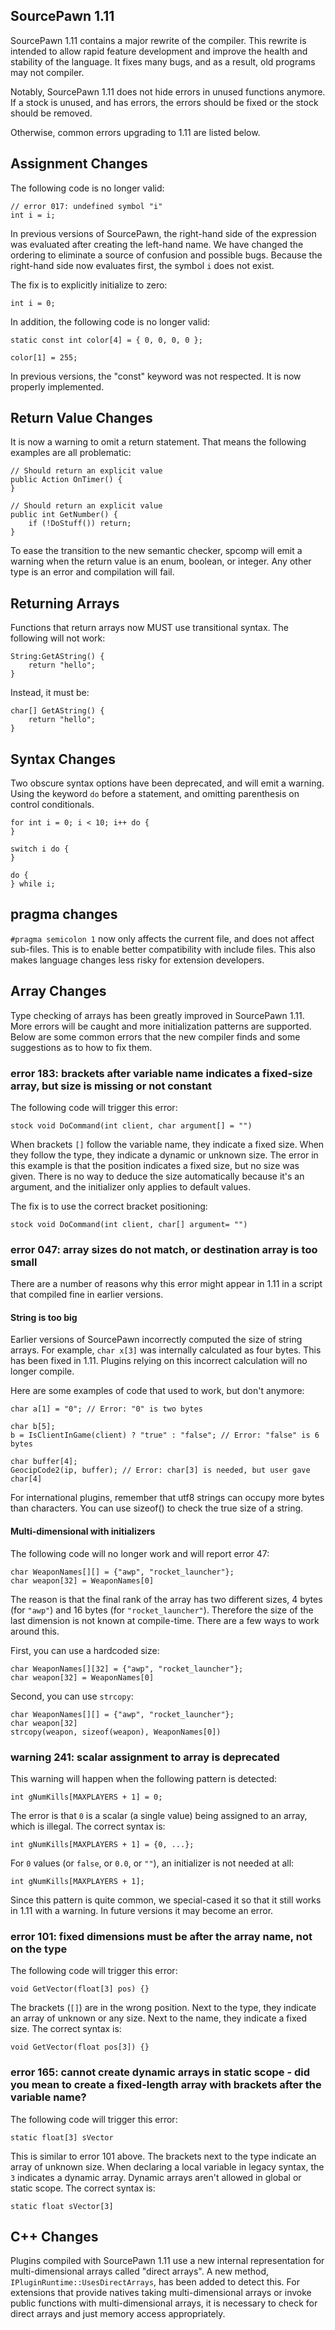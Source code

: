 SourcePawn 1.11
---------------

SourcePawn 1.11 contains a major rewrite of the compiler. This rewrite is
intended to allow rapid feature development and improve the health and
stability of the language. It fixes many bugs, and as a result, old programs
may not compiler.

Notably, SourcePawn 1.11 does not hide errors in unused functions anymore. If a
stock is unused, and has errors, the errors should be fixed or the stock should
be removed.

Otherwise, common errors upgrading to 1.11 are listed below.

## Assignment Changes

The following code is no longer valid:

    // error 017: undefined symbol "i"
    int i = i;

In previous versions of SourcePawn, the right-hand side of the expression was
evaluated after creating the left-hand name. We have changed the ordering to
eliminate a source of confusion and possible bugs. Because the right-hand side
now evaluates first, the symbol `i` does not exist.

The fix is to explicitly initialize to zero:

    int i = 0;

In addition, the following code is no longer valid:

    static const int color[4] = { 0, 0, 0, 0 };

    color[1] = 255;

In previous versions, the "const" keyword was not respected. It is now properly
implemented.

## Return Value Changes

It is now a warning to omit a return statement. That means the following
examples are all problematic:

    // Should return an explicit value
    public Action OnTimer() {
    }

    // Should return an explicit value
    public int GetNumber() {
        if (!DoStuff()) return;
    }

To ease the transition to the new semantic checker, spcomp will emit a warning
when the return value is an enum, boolean, or integer. Any other type is an
error and compilation will fail.

## Returning Arrays

Functions that return arrays now MUST use transitional syntax. The following
will not work:

    String:GetAString() {
        return "hello";
    }

Instead, it must be:

    char[] GetAString() {
        return "hello";
    }

## Syntax Changes

Two obscure syntax options have been deprecated, and will emit a warning. Using
the keyword `do` before a statement, and omitting parenthesis on control
conditionals.

    for int i = 0; i < 10; i++ do {
    }

    switch i do {
    }

    do {
    } while i;

## pragma changes

`#pragma semicolon 1` now only affects the current file, and does not affect
sub-files. This is to enable better compatibility with include files. This also
makes language changes less risky for extension developers.

## Array Changes

Type checking of arrays has been greatly improved in SourcePawn 1.11. More
errors will be caught and more initialization patterns are supported. Below are
some common errors that the new compiler finds and some suggestions as to how
to fix them.

### error 183: brackets after variable name indicates a fixed-size array, but size is missing or not constant

The following code will trigger this error:

    stock void DoCommand(int client, char argument[] = "")

When brackets `[]` follow the variable name, they indicate a fixed size. When
they follow the type, they indicate a dynamic or unknown size. The error in
this example is that the position indicates a fixed size, but no size was
given. There is no way to deduce the size automatically because it's an
argument, and the initializer only applies to default values.

The fix is to use the correct bracket positioning:

    stock void DoCommand(int client, char[] argument= "")

### error 047: array sizes do not match, or destination array is too small

There are a number of reasons why this error might appear in 1.11 in a script
that compiled fine in earlier versions.

#### String is too big

Earlier versions of SourcePawn incorrectly computed the size of string arrays.
For example, `char x[3]` was internally calculated as four bytes. This has been
fixed in 1.11. Plugins relying on this incorrect calculation will no longer
compile.

Here are some examples of code that used to work, but don't anymore:

    char a[1] = "0"; // Error: "0" is two bytes

    char b[5];
    b = IsClientInGame(client) ? "true" : "false"; // Error: "false" is 6 bytes

    char buffer[4];
    GeocipCode2(ip, buffer); // Error: char[3] is needed, but user gave char[4]

For international plugins, remember that utf8 strings can occupy more bytes
than characters. You can use sizeof() to check the true size of a string.

#### Multi-dimensional with initializers

The following code will no longer work and will report error 47:

    char WeaponNames[][] = {"awp", "rocket_launcher"};
    char weapon[32] = WeaponNames[0]

The reason is that the final rank of the array has two different sizes, 4 bytes
(for `"awp"`) and 16 bytes (for `"rocket_launcher"`). Therefore the size of the
last dimension is not known at compile-time. There are a few ways to work
around this.

First, you can use a hardcoded size:

    char WeaponNames[][32] = {"awp", "rocket_launcher"};
    char weapon[32] = WeaponNames[0]

Second, you can use `strcopy`:

    char WeaponNames[][] = {"awp", "rocket_launcher"};
    char weapon[32]
    strcopy(weapon, sizeof(weapon), WeaponNames[0])

### warning 241: scalar assignment to array is deprecated

This warning will happen when the following pattern is detected:

    int gNumKills[MAXPLAYERS + 1] = 0;

The error is that `0` is a scalar (a single value) being assigned to an array,
which is illegal. The correct syntax is:

    int gNumKills[MAXPLAYERS + 1] = {0, ...};

For `0` values (or `false`, or `0.0`, or `""`), an initializer is not needed at all:

    int gNumKills[MAXPLAYERS + 1];

Since this pattern is quite common, we special-cased it so that it still works
in 1.11 with a warning. In future versions it may become an error.

### error 101: fixed dimensions must be after the array name, not on the type

The following code will trigger this error:

    void GetVector(float[3] pos) {}

The brackets (`[]`) are in the wrong position. Next to the type, they indicate
an array of unknown or any size. Next to the name, they indicate a fixed size.
The correct syntax is:

    void GetVector(float pos[3]) {}

### error 165: cannot create dynamic arrays in static scope - did you mean to create a fixed-length array with brackets after the variable name?

The following code will trigger this error:

    static float[3] sVector

This is similar to error 101 above. The brackets next to the type indicate an
array of unknown size. When declaring a local variable in legacy syntax, the
`3` indicates a dynamic array. Dynamic arrays aren't allowed in global or
static scope. The correct syntax is:

    static float sVector[3]

## C++ Changes

Plugins compiled with SourcePawn 1.11 use a new internal representation for
multi-dimensional arrays called "direct arrays". A new method,
`IPluginRuntime::UsesDirectArrays`, has been added to detect this. For
extensions that provide natives taking multi-dimensional arrays or invoke
public functions with multi-dimensional arrays, it is necessary to check for
direct arrays and just memory access appropriately.
